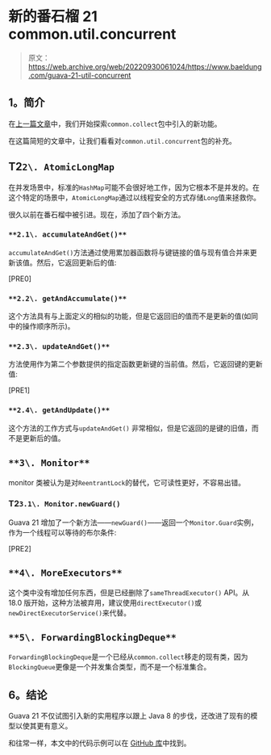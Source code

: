 # 新的番石榴 21 common.util.concurrent

> 原文：<https://web.archive.org/web/20220930061024/https://www.baeldung.com/guava-21-util-concurrent>

## **1。简介**

在[上一篇文章](/web/20220625234753/https://www.baeldung.com/guava-21-new)中，我们开始探索`common.collect`包中引入的新功能。

在这篇简短的文章中，让我们看看对`common.util.concurrent`包的补充。

## **T2`2\. AtomicLongMap`**

在并发场景中，标准的`HashMap`可能不会很好地工作，因为它根本不是并发的。在这个特定的场景中，`AtomicLongMap`通过以线程安全的方式存储`Long`值来拯救你。

很久以前在番石榴中被引进。现在，添加了四个新方法。

### `**2.1\. accumulateAndGet()**`

`accumulateAndGet()`方法通过使用累加器函数将与键链接的值与现有值合并来更新该值。然后，它返回更新后的值:

[PRE0]

### `**2.2\. getAndAccumulate()**`

这个方法具有与上面定义的相似的功能，但是它返回旧的值而不是更新的值(如同中的操作顺序所示)。

### `**2.3\. updateAndGet()**`

方法使用作为第二个参数提供的指定函数更新键的当前值。然后，它返回键的更新值:

[PRE1]

### `**2.4\. getAndUpdate()**`

这个方法的工作方式与`updateAndGet()` 非常相似，但是它返回的是键的旧值，而不是更新后的值。

## `**3\. Monitor**`

monitor 类被认为是对`ReentrantLock`的替代，它可读性更好，不容易出错。

### **T2`3.1\. Monitor.newGuard()`**

Guava 21 增加了一个新方法——`newGuard()`——返回一个`Monitor.Guard`实例，作为一个线程可以等待的布尔条件:

[PRE2]

## `**4\. MoreExecutors**`

这个类中没有增加任何东西，但是已经删除了`sameThreadExecutor()` API。从 18.0 版开始，这种方法被弃用，建议使用`directExecutor()`或`newDirectExecutorService()`来代替。

## `**5\. ForwardingBlockingDeque**`

`ForwardingBlockingDeque`是一个已经从`common.collect`移走的现有类，因为`BlockingQueue`更像是一个并发集合类型，而不是一个标准集合。

## **6。结论**

Guava 21 不仅试图引入新的实用程序以跟上 Java 8 的步伐，还改进了现有的模型以使其更有意义。

和往常一样，本文中的代码示例可以在 [GitHub 库](https://web.archive.org/web/20220625234753/https://github.com/eugenp/tutorials/tree/master/guava-modules/guava-21)中找到。